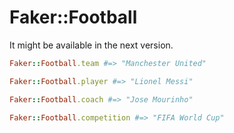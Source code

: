# Faker::Football

It might be available in the next version.

```ruby
Faker::Football.team #=> "Manchester United"

Faker::Football.player #=> "Lionel Messi"

Faker::Football.coach #=> "Jose Mourinho"

Faker::Football.competition #=> "FIFA World Cup"
```

